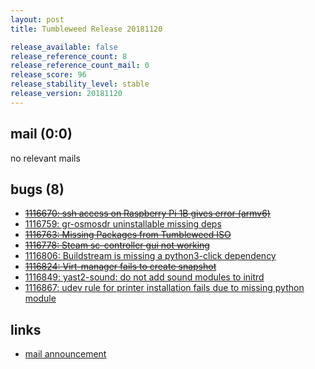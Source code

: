 ```yaml
---
layout: post
title: Tumbleweed Release 20181120

release_available: false
release_reference_count: 8
release_reference_count_mail: 0
release_score: 96
release_stability_level: stable
release_version: 20181120
---
```


## mail (0:0)

no relevant mails

## bugs (8)

<!--more-->

- ~~[1116670: ssh access on Raspberry Pi 1B gives error (armv6)](https://bugzilla.opensuse.org/show_bug.cgi?id=1116670)~~
- [1116759: gr-osmosdr uninstallable missing deps](https://bugzilla.opensuse.org/show_bug.cgi?id=1116759)
- ~~[1116763: Missing Packages from Tumbleweed ISO](https://bugzilla.opensuse.org/show_bug.cgi?id=1116763)~~
- ~~[1116778: Steam sc-controller gui not working](https://bugzilla.opensuse.org/show_bug.cgi?id=1116778)~~
- [1116806: Buildstream is missing a python3-click dependency](https://bugzilla.opensuse.org/show_bug.cgi?id=1116806)
- ~~[1116824: Virt-manager fails to create snapshot](https://bugzilla.opensuse.org/show_bug.cgi?id=1116824)~~
- [1116849: yast2-sound: do not add sound modules to initrd](https://bugzilla.opensuse.org/show_bug.cgi?id=1116849)
- [1116867: udev rule for printer installation fails due to missing python module](https://bugzilla.opensuse.org/show_bug.cgi?id=1116867)



## links

- [mail announcement](https://lists.opensuse.org/opensuse-factory/2018-11/msg00271.html)
